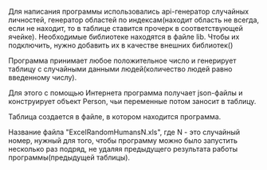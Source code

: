 Для написания программы использовались api-генератор случайных личностей, генератор областей по индексам(находит область не всегда, если не находит, то в таблице ставится прочерк в соответствующей ячейке).
Необходимые библиотеке находятся в файле lib. Чтобы их подключить, нужно добавить их в качестве внешних библиотек()

Программа принимает любое положительное число и генерирует таблицу с случайными данными людей(количество людей равно введенному числу).

Для этого с помощью Интернета программа получает json-файлы и конструирует объект Person, чьи переменные потом заносит в таблицу.

Таблица создается в файле, в котором находится программа.


Название файла "ExcelRandomHumansN.xls", где N - это случайный номер, 
нужный для того, чтобы программу можно было запустить несколько раз подряд,
не удаляя предыдущего результата работы программы(предыдущей таблицы).

